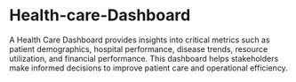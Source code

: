 # Health-care-Dashboard
A Health Care Dashboard provides insights into critical metrics such as patient demographics, hospital performance, disease trends, resource utilization, and financial performance. This dashboard helps stakeholders make informed decisions to improve patient care and operational efficiency.
